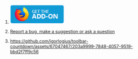 1. [![](https://raw.githubusercontent.com/igorlogius/igorlogius/main/geFxAddon.png)](https://addons.mozilla.org/firefox/addon/toolbar-countdown/)

2. [Report a bug, make a suggestion or ask a question](https://github.com/igorlogius/igorlogius/issues/new/choose)

3. https://github.com/igorlogius/toolbar-countdown/assets/67047467/203a9999-7848-4057-9519-bbd2f7ff9c56
